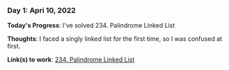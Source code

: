 ### Day 1: Apri 10, 2022

**Today's Progress**: I've solved 234. Palindrome Linked List

**Thoughts**: I faced a singly linked list for the first time, so I was confused at first.

**Link(s) to work**: [234. Palindrome Linked List](https://github.com/tsuchi-ken/100-days-of-leetcode/blob/master/codes/Day1_No234-Palindrome-Linked-List.py)
